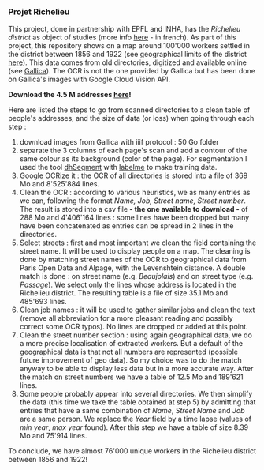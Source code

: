 ### Projet Richelieu

This project, done in partnership with EPFL and INHA, has the *Richelieu district* as object of studies (more info [here](https://www.inha.fr/fr/recherche/programmation-scientifique/en-2018-2019/richelieu-histoire-du-quartier-etat-des-lieux.html) - in french). As part of this project, this repository shows on a map around 100'000 workers settled in the district between 1856 and 1922 (see geographical limits of the district [here](https://drive.google.com/open?id=1T6nZfyEQkW5D0Iuoza5zo_cnC5bSgR4j&usp=sharing)). This data comes from old directories, digitized and available online (see [Gallica](https://gallica.bnf.fr/)). The OCR is not the one provided by Gallica but has been done on Gallica's images with Google Cloud Vision API. 

**Download the 4.5 M addresses [here](https://drive.google.com/file/d/15IoielAZpH3l-8rG96R04ek5AdmPEtFx/view?usp=sharing)!** 


Here are listed the steps to go from scanned directories to a clean table of people's addresses, and the size of data (or loss) when going through each step : 
1. download images from Gallica with iiif protocol : 50 Go folder
2. separate the 3 columns of each page's scan and add a contour of the same colour as its background (color of the page). For segmentation I used the tool [dhSegment](https://github.com/dhlab-epfl/dhSegment) with [labelme](https://github.com/wkentaro/labelme) to make training data.
3. Google OCRize it : the OCR of all directories is stored into a file of 369 Mo and 8'525'884 lines. 
4. Clean the OCR : according to various heuristics, we as many entries as we can, following the format *Name, Job, Street name, Street number*. The result is stored into a csv file **- the one available to download -** of 288 Mo and 4'406'164 lines : some lines have been dropped but many have been concatenated as entries can be spread in 2 lines in the directories. 
5. Select streets : first and most important we clean the field containing the street name. It will be used to display people on a map. The cleaning is done by matching street names of the OCR to geographical data from Paris Open Data and Alpage, with the Levenshtein distance. A double match is done : on street name (e.g. *Beaujolais*) and on street type (e.g. *Passage*). We select only the lines whose address is located in the Richelieu district. The resulting table is a file of size 35.1 Mo and 485'693 lines.
6. Clean job names : it will be used to gather similar jobs and clean the text (remove all abbreviation for a more pleasant reading and possibly correct some OCR typos). No lines are dropped or added at this point.
7. Clean the street number section : using again geographical data, we do a more precise localisation of extracted workers. But a default of the geographical data is that not all numbers are represented (possible future improvement of geo data). So my choice was to do the match anyway to be able to display less data but in a more accurate way. After the match on street numbers we have a table of 12.5 Mo and 189'621 lines.
8. Some people probably appear into several directories. We then simplify the data (this time we take the table obtained at step 5) by admitting that entries that have a same combination of *Name*, *Street Name* and *Job* are a same person. We replace the *Year* field by a time lapse (values of *min year*, *max year* found). After this step we have a table of size 8.39 Mo and 75'914 lines. 

To conclude, we have almost 76'000 unique workers in the Richelieu district between 1856 and 1922!


